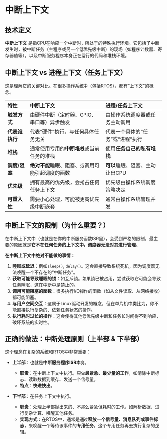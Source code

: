 # 中断上下文

## 技术定义

**中断上下文** 是指CPU在响应一个中断时，所处于的特殊执行环境。它包括了中断发生时，被中断任务（主程序或另一个低优先级中断）的现场（如程序计数器、寄存器值等），以及中断服务程序本身正在运行的代码和堆栈环境。



## 中断上下文 vs 进程上下文（任务上下文）

这是理解它的关键对比。在很多操作系统中（包括RTOS），都有“上下文”的概念。

| 特性           | **中断上下文**                                   | **进程/任务上下文**              |
| :------------- | :----------------------------------------------- | :------------------------------- |
| **触发方式**   | 由硬件中断（定时器、GPIO、串口等）异步触发       | 由操作系统调度器或任务主动调用   |
| **代表谁执行** | 代表“硬件”执行，与任何具体任务无关               | 代表一个具体的“任务”或“进程”执行 |
| **堆栈**       | 通常使用专用的**中断堆栈**或当前任务的堆栈       | 使用**任务自己的私有堆栈**       |
| **调度/阻塞**  | **绝对不能**睡眠、阻塞、或调用可能引起调度的函数 | **可以**睡眠、阻塞、主动让出CPU  |
| **优先级**     | 拥有最高的优先级，会抢占任何任务上下文           | 优先级由操作系统调度策略决定     |
| **可重入性**   | 需要小心处理，可能被更高优先级中断嵌套           | 通常由操作系统管理并发           |



## 中断上下文的限制（为什么重要？）

在中断上下文中（也就是在你的中断服务函数ISR里），会受到严格的限制，最主要的原因就是**它不在任何任务的上下文中，调度器无法对其进行管理**。

**在中断上下文中绝对不能做的事情：**

1.  **睡眠或延迟**：例如`sleep()`, `delay()`。这会直接导致系统死机，因为调度器无法唤醒一个不存在的“中断任务”。
2.  **获取可能导致睡眠的锁**：如互斥锁。如果锁已被占用，尝试获取它可能会导致任务睡眠，这在中断中是禁止的。
3.  **调用可能阻塞的函数**：很多执行I/O操作的函数（如从文件读取、从网络接收）都可能阻塞。
4.  **与用户空间交互**：这属于Linux驱动开发的概念，但在单片机中类比为，你不能直接执行复杂的、依赖任务状态的操作。
5.  **执行耗时过长的操作**：这会使得其他低优先级中断和任务长时间得不到响应，破坏系统的实时性。



## 正确的做法：中断处理原则（上半部 & 下半部）

这个理念在复杂的系统和RTOS中非常重要：

*   **上半部**：也就是**中断服务程序ISR**本身。
    *   **职责**：在中断上下文中执行。只做**最紧急、最少量的工作**，如清除中断标志、读取数据到缓存、发送一个信号量。
    *   **特点**：**快进快出**。

*   **下半部**：在任务上下文中执行。
    *   **职责**：处理上半部抛出来的、不那么紧急但耗时的工作。如解析数据、进行复杂计算、唤醒其他任务。
    *   **实现方式**：在RTOS中，通常是通过**释放一个信号量、消息队列或事件标志**，来唤醒一个等待该事件的**专用任务**。这个专用任务再去执行复杂的逻辑。

